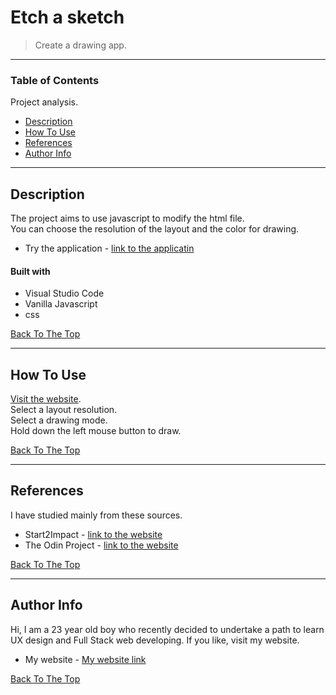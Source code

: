 # Etch a sketch

> Create a drawing app.

---

### Table of Contents
Project analysis.

- [Description](#description)
- [How To Use](#how-to-use)
- [References](#references)
- [Author Info](#author-info)

---

## Description

The project aims to use javascript to modify the html file.<br />
You can choose the resolution of the layout and the color for drawing.

- Try the application - [link to the applicatin](https://etch-a-sketch269.netlify.app/)

#### Built with

- Visual Studio Code
- Vanilla Javascript
- css

[Back To The Top](#Etch-a-sketch)

---

## How To Use

[Visit the website](https://etch-a-sketch269.netlify.app/).<br />
Select a layout resolution.<br />
Select a drawing mode.<br />
Hold down the left mouse button to draw.


[Back To The Top](#Etch-a-sketch)

---

## References

I have studied mainly from these sources.

- Start2Impact - [link to the website](https://www.start2impact.it/?utm_source=google&utm_medium=cpc&utm_campaign=Search_Brand&gclid=Cj0KCQiAieWOBhCYARIsANcOw0w5QK43cTLhwCWpsKfugzdnDB3c2GLK78gn2BA0thbsMWDFx5T7NRwaAp8XEALw_wcB)
- The Odin Project - [link to the website](https://www.theodinproject.com/)

[Back To The Top](#Etch-a-sketch)

---

## Author Info

Hi, I am a 23 year old boy who recently decided to undertake a path to learn UX design and Full Stack web developing.
If you like, visit my website.

- My website - [My website link](https://ale269.github.io/website/)

[Back To The Top](#Etch-a-sketch)

